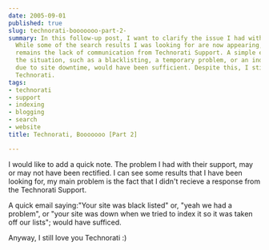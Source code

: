 ```yaml
---
date: 2005-09-01
published: true
slug: technorati-booooooo-part-2-
summary: In this follow-up post, I want to clarify the issue I had with Technorati.
  While some of the search results I was looking for are now appearing, my main concern
  remains the lack of communication from Technorati Support. A simple email explaining
  the situation, such as a blacklisting, a temporary problem, or an indexing issue
  due to site downtime, would have been sufficient. Despite this, I still appreciate
  Technorati.
tags:
- technorati
- support
- indexing
- blogging
- search
- website
title: Technorati, Booooooo [Part 2]

---
```

I would like to add a quick note.  The problem I had with their support, may or may not have been rectified.  I can see some results that I have been looking for, my main problem is the fact that I didn't recieve a response from the Technorati Support.<p />A quick email saying:"Your site was black listed" or, "yeah we had a problem", or "your site was down when we tried to index it so it was taken off our lists"; would have sufficed.<p />Anyway,  I still love you Technorati :)<p /> 

